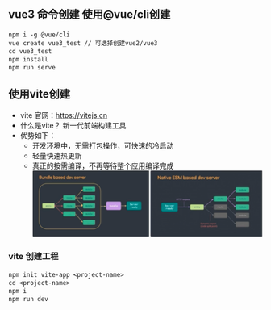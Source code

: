 ## vue3 命令创建 使用@vue/cli创建
```
npm i -g @vue/cli
vue create vue3_test // 可选择创建vue2/vue3
cd vue3_test
npm install
npm run serve
```
## 使用vite创建
- vite 官网：https://vitejs.cn
- 什么是vite？ 新一代前端构建工具
- 优势如下：
    - 开发环境中，无需打包操作，可快速的冷启动
    - 轻量快速热更新
    - 真正的按需编译，不再等待整个应用编译完成
![alt text](image.png)
### vite 创建工程
```
npm init vite-app <project-name>
cd <project-name>
npm i
npm run dev
```


